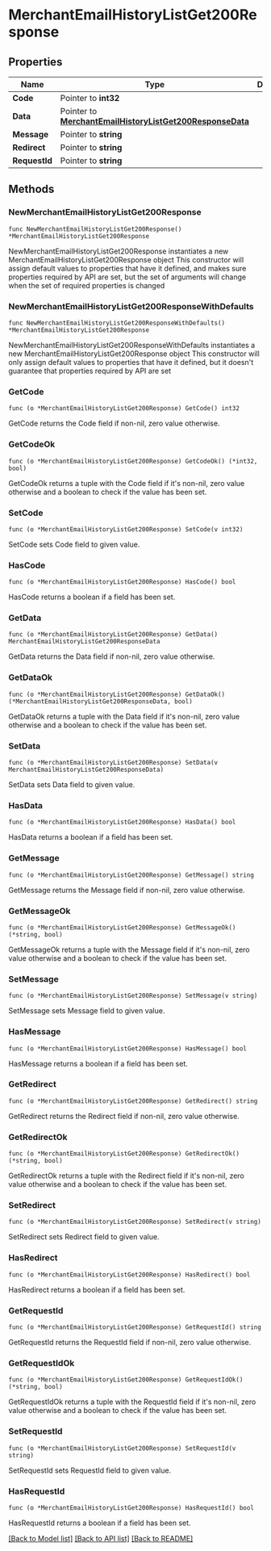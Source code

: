 # MerchantEmailHistoryListGet200Response

## Properties

Name | Type | Description | Notes
------------ | ------------- | ------------- | -------------
**Code** | Pointer to **int32** |  | [optional] 
**Data** | Pointer to [**MerchantEmailHistoryListGet200ResponseData**](MerchantEmailHistoryListGet200ResponseData.md) |  | [optional] 
**Message** | Pointer to **string** |  | [optional] 
**Redirect** | Pointer to **string** |  | [optional] 
**RequestId** | Pointer to **string** |  | [optional] 

## Methods

### NewMerchantEmailHistoryListGet200Response

`func NewMerchantEmailHistoryListGet200Response() *MerchantEmailHistoryListGet200Response`

NewMerchantEmailHistoryListGet200Response instantiates a new MerchantEmailHistoryListGet200Response object
This constructor will assign default values to properties that have it defined,
and makes sure properties required by API are set, but the set of arguments
will change when the set of required properties is changed

### NewMerchantEmailHistoryListGet200ResponseWithDefaults

`func NewMerchantEmailHistoryListGet200ResponseWithDefaults() *MerchantEmailHistoryListGet200Response`

NewMerchantEmailHistoryListGet200ResponseWithDefaults instantiates a new MerchantEmailHistoryListGet200Response object
This constructor will only assign default values to properties that have it defined,
but it doesn't guarantee that properties required by API are set

### GetCode

`func (o *MerchantEmailHistoryListGet200Response) GetCode() int32`

GetCode returns the Code field if non-nil, zero value otherwise.

### GetCodeOk

`func (o *MerchantEmailHistoryListGet200Response) GetCodeOk() (*int32, bool)`

GetCodeOk returns a tuple with the Code field if it's non-nil, zero value otherwise
and a boolean to check if the value has been set.

### SetCode

`func (o *MerchantEmailHistoryListGet200Response) SetCode(v int32)`

SetCode sets Code field to given value.

### HasCode

`func (o *MerchantEmailHistoryListGet200Response) HasCode() bool`

HasCode returns a boolean if a field has been set.

### GetData

`func (o *MerchantEmailHistoryListGet200Response) GetData() MerchantEmailHistoryListGet200ResponseData`

GetData returns the Data field if non-nil, zero value otherwise.

### GetDataOk

`func (o *MerchantEmailHistoryListGet200Response) GetDataOk() (*MerchantEmailHistoryListGet200ResponseData, bool)`

GetDataOk returns a tuple with the Data field if it's non-nil, zero value otherwise
and a boolean to check if the value has been set.

### SetData

`func (o *MerchantEmailHistoryListGet200Response) SetData(v MerchantEmailHistoryListGet200ResponseData)`

SetData sets Data field to given value.

### HasData

`func (o *MerchantEmailHistoryListGet200Response) HasData() bool`

HasData returns a boolean if a field has been set.

### GetMessage

`func (o *MerchantEmailHistoryListGet200Response) GetMessage() string`

GetMessage returns the Message field if non-nil, zero value otherwise.

### GetMessageOk

`func (o *MerchantEmailHistoryListGet200Response) GetMessageOk() (*string, bool)`

GetMessageOk returns a tuple with the Message field if it's non-nil, zero value otherwise
and a boolean to check if the value has been set.

### SetMessage

`func (o *MerchantEmailHistoryListGet200Response) SetMessage(v string)`

SetMessage sets Message field to given value.

### HasMessage

`func (o *MerchantEmailHistoryListGet200Response) HasMessage() bool`

HasMessage returns a boolean if a field has been set.

### GetRedirect

`func (o *MerchantEmailHistoryListGet200Response) GetRedirect() string`

GetRedirect returns the Redirect field if non-nil, zero value otherwise.

### GetRedirectOk

`func (o *MerchantEmailHistoryListGet200Response) GetRedirectOk() (*string, bool)`

GetRedirectOk returns a tuple with the Redirect field if it's non-nil, zero value otherwise
and a boolean to check if the value has been set.

### SetRedirect

`func (o *MerchantEmailHistoryListGet200Response) SetRedirect(v string)`

SetRedirect sets Redirect field to given value.

### HasRedirect

`func (o *MerchantEmailHistoryListGet200Response) HasRedirect() bool`

HasRedirect returns a boolean if a field has been set.

### GetRequestId

`func (o *MerchantEmailHistoryListGet200Response) GetRequestId() string`

GetRequestId returns the RequestId field if non-nil, zero value otherwise.

### GetRequestIdOk

`func (o *MerchantEmailHistoryListGet200Response) GetRequestIdOk() (*string, bool)`

GetRequestIdOk returns a tuple with the RequestId field if it's non-nil, zero value otherwise
and a boolean to check if the value has been set.

### SetRequestId

`func (o *MerchantEmailHistoryListGet200Response) SetRequestId(v string)`

SetRequestId sets RequestId field to given value.

### HasRequestId

`func (o *MerchantEmailHistoryListGet200Response) HasRequestId() bool`

HasRequestId returns a boolean if a field has been set.


[[Back to Model list]](../README.md#documentation-for-models) [[Back to API list]](../README.md#documentation-for-api-endpoints) [[Back to README]](../README.md)


